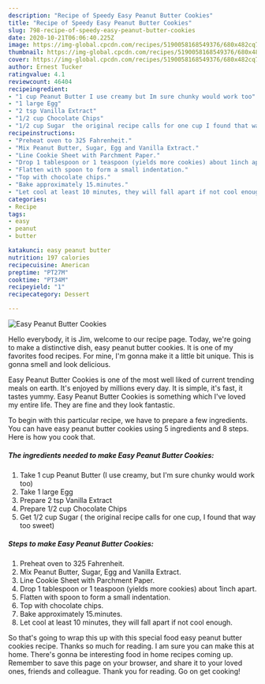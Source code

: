 ```yaml
---
description: "Recipe of Speedy Easy Peanut Butter Cookies"
title: "Recipe of Speedy Easy Peanut Butter Cookies"
slug: 798-recipe-of-speedy-easy-peanut-butter-cookies
date: 2020-10-21T06:06:40.225Z
image: https://img-global.cpcdn.com/recipes/5190058168549376/680x482cq70/easy-peanut-butter-cookies-recipe-main-photo.jpg
thumbnail: https://img-global.cpcdn.com/recipes/5190058168549376/680x482cq70/easy-peanut-butter-cookies-recipe-main-photo.jpg
cover: https://img-global.cpcdn.com/recipes/5190058168549376/680x482cq70/easy-peanut-butter-cookies-recipe-main-photo.jpg
author: Ernest Tucker
ratingvalue: 4.1
reviewcount: 46404
recipeingredient:
- "1 cup Peanut Butter I use creamy but Im sure chunky would work too"
- "1 large Egg"
- "2 tsp Vanilla Extract"
- "1/2 cup Chocolate Chips"
- "1/2 cup Sugar  the original recipe calls for one cup I found that way too sweet"
recipeinstructions:
- "Preheat oven to 325 Fahrenheit."
- "Mix Peanut Butter, Sugar, Egg and Vanilla Extract."
- "Line Cookie Sheet with Parchment Paper."
- "Drop 1 tablespoon or 1 teaspoon (yields more cookies) about 1inch apart."
- "Flatten with spoon to form a small indentation."
- "Top with chocolate chips."
- "Bake approximately 15.minutes."
- "Let cool at least 10 minutes, they will fall apart if not cool enough."
categories:
- Recipe
tags:
- easy
- peanut
- butter

katakunci: easy peanut butter 
nutrition: 197 calories
recipecuisine: American
preptime: "PT27M"
cooktime: "PT34M"
recipeyield: "1"
recipecategory: Dessert

---
```



![Easy Peanut Butter Cookies](https://img-global.cpcdn.com/recipes/5190058168549376/680x482cq70/easy-peanut-butter-cookies-recipe-main-photo.jpg)

Hello everybody, it is Jim, welcome to our recipe page. Today, we're going to make a distinctive dish, easy peanut butter cookies. It is one of my favorites food recipes. For mine, I'm gonna make it a little bit unique. This is gonna smell and look delicious.

Easy Peanut Butter Cookies is one of the most well liked of current trending meals on earth. It's enjoyed by millions every day. It is simple, it's fast, it tastes yummy. Easy Peanut Butter Cookies is something which I've loved my entire life. They are fine and they look fantastic.




To begin with this particular recipe, we have to prepare a few ingredients. You can have easy peanut butter cookies using 5 ingredients and 8 steps. Here is how you cook that.

<!--inarticleads1-->

##### The ingredients needed to make Easy Peanut Butter Cookies:

1. Take 1 cup Peanut Butter (I use creamy, but I&#39;m sure chunky would work too)
1. Take 1 large Egg
1. Prepare 2 tsp Vanilla Extract
1. Prepare 1/2 cup Chocolate Chips
1. Get 1/2 cup Sugar ( the original recipe calls for one cup, I found that way too sweet)




<!--inarticleads2-->

##### Steps to make Easy Peanut Butter Cookies:

1. Preheat oven to 325 Fahrenheit.
1. Mix Peanut Butter, Sugar, Egg and Vanilla Extract.
1. Line Cookie Sheet with Parchment Paper.
1. Drop 1 tablespoon or 1 teaspoon (yields more cookies) about 1inch apart.
1. Flatten with spoon to form a small indentation.
1. Top with chocolate chips.
1. Bake approximately 15.minutes.
1. Let cool at least 10 minutes, they will fall apart if not cool enough.




So that's going to wrap this up with this special food easy peanut butter cookies recipe. Thanks so much for reading. I am sure you can make this at home. There's gonna be interesting food in home recipes coming up. Remember to save this page on your browser, and share it to your loved ones, friends and colleague. Thank you for reading. Go on get cooking!
